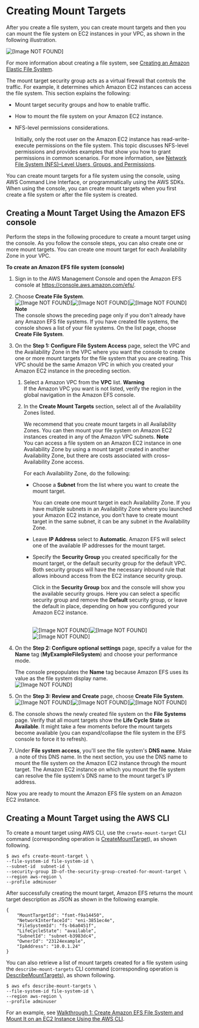 # Creating Mount Targets<a name="accessing-fs"></a>

After you create a file system, you can create mount targets and then you can mount the file system on EC2 instances in your VPC, as shown in the following illustration\. 

![\[Image NOT FOUND\]](http://docs.aws.amazon.com/efs/latest/ug/images/overview-flow.png)

For more information about creating a file system, see [Creating an Amazon Elastic File System](creating-using-create-fs.md)\.

The mount target security group acts as a virtual firewall that controls the traffic\. For example, it determines which Amazon EC2 instances can access the file system\. This section explains the following:
+ Mount target security groups and how to enable traffic\.
+ How to mount the file system on your Amazon EC2 instance\.
+ NFS\-level permissions considerations\. 

  Initially, only the root user on the Amazon EC2 instance has read\-write\-execute permissions on the file system\. This topic discusses NFS\-level permissions and provides examples that show you how to grant permissions in common scenarios\. For more information, see [Network File System \(NFS\)–Level Users, Groups, and Permissions](accessing-fs-nfs-permissions.md)\.

You can create mount targets for a file system using the console, using AWS Command Line Interface, or programmatically using the AWS SDKs\. When using the console, you can create mount targets when you first create a file system or after the file system is created\.

## Creating a Mount Target Using the Amazon EFS console<a name="create-mount-target-console"></a>

Perform the steps in the following procedure to create a mount target using the console\. As you follow the console steps, you can also create one or more mount targets\. You can create one mount target for each Availability Zone in your VPC\.

**To create an Amazon EFS file system \(console\)**

1. Sign in to the AWS Management Console and open the Amazon EFS console at [ https://console\.aws\.amazon\.com/efs/](https://console.aws.amazon.com/efs/)\.

1. Choose **Create File System**\.  
![\[Image NOT FOUND\]](http://docs.aws.amazon.com/efs/latest/ug/images/gs-efs-resources-100.png)![\[Image NOT FOUND\]](http://docs.aws.amazon.com/efs/latest/ug/)![\[Image NOT FOUND\]](http://docs.aws.amazon.com/efs/latest/ug/)
**Note**  
The console shows the preceding page only if you don't already have any Amazon EFS file systems\. If you have created file systems, the console shows a list of your file systems\. On the list page, choose **Create File System**\.

1. On the **Step 1: Configure File System Access** page, select the VPC and the Availability Zone in the VPC where you want the console to create one or more mount targets for the file system that you are creating\. This VPC should be the same Amazon VPC in which you created your Amazon EC2 instance in the preceding section\.

   1. Select a Amazon VPC from the **VPC** list\. 
**Warning**  
If the Amazon VPC you want is not listed, verify the region in the global navigation in the Amazon EFS console\.

   1. In the **Create Mount Targets** section, select all of the Availability Zones listed\.

      We recommend that you create mount targets in all Availability Zones\. You can then mount your file system on Amazon EC2 instances created in any of the Amazon VPC subnets\. 
**Note**  
You can access a file system on an Amazon EC2 instance in one Availability Zone by using a mount target created in another Availability Zone, but there are costs associated with cross–Availability Zone access\.

      For each Availability Zone, do the following: 
      + Choose a **Subnet** from the list where you want to create the mount target\.

        You can create one mount target in each Availability Zone\. If you have multiple subnets in an Availability Zone where you launched your Amazon EC2 instance, you don't have to create mount target in the same subnet, it can be any subnet in the Availability Zone\. 
      + Leave **IP Address** select to **Automatic**\. Amazon EFS will select one of the available IP addresses for the mount target\.
      + Specify the **Security Group** you created specifically for the mount target, or the default security group for the default VPC\. Both security groups will have the necessary inbound rule that allows inbound access from the EC2 instance security group\.

        Click in the **Security Group** box and the console will show you the available security groups\. Here you can select a specific security group and remove the **Default** security group, or leave the default in place, depending on how you configured your Amazon EC2 instance\.

           
![\[Image NOT FOUND\]](http://docs.aws.amazon.com/efs/latest/ug/images/gs-efs-resources-110.png)![\[Image NOT FOUND\]](http://docs.aws.amazon.com/efs/latest/ug/)![\[Image NOT FOUND\]](http://docs.aws.amazon.com/efs/latest/ug/)

1. On the **Step 2: Configure optional settings** page, specify a value for the **Name** tag \(**MyExampleFileSystem**\) and choose your performance mode\.

   The console prepopulates the **Name** tag because Amazon EFS uses its value as the file system display name\.   
![\[Image NOT FOUND\]](http://docs.aws.amazon.com/efs/latest/ug/images/gs-efs-resources-120.png)

1. On the **Step 3: Review and Create** page, choose **Create File System**\.  
![\[Image NOT FOUND\]](http://docs.aws.amazon.com/efs/latest/ug/images/gs-efs-resources-130.png)![\[Image NOT FOUND\]](http://docs.aws.amazon.com/efs/latest/ug/)![\[Image NOT FOUND\]](http://docs.aws.amazon.com/efs/latest/ug/)

1. The console shows the newly created file system on the **File Systems** page\. Verify that all mount targets show the **Life Cycle State** as **Available**\. It might take a few moments before the mount targets become available \(you can expand/collapse the file system in the EFS console to force it to refresh\)\.

1. Under **File system access**, you'll see the file system's **DNS name**\. Make a note of this DNS name\. In the next section, you use the DNS name to mount the file system on the Amazon EC2 instance through the mount target\. The Amazon EC2 instance on which you mount the file system can resolve the file system's DNS name to the mount target's IP address\.

Now you are ready to mount the Amazon EFS file system on an Amazon EC2 instance\.

## Creating a Mount Target using the AWS CLI<a name="create-mount-target-cli"></a>

To create a mount target using AWS CLI, use the `create-mount-target` CLI command \(corresponding operation is [CreateMountTarget](API_CreateMountTarget.md)\), as shown following\.

```
$ aws efs create-mount-target \
--file-system-id file-system-id \
--subnet-id  subnet-id \
--security-group ID-of-the-security-group-created-for-mount-target \
--region aws-region \
--profile adminuser
```

After successfully creating the mount target, Amazon EFS returns the mount target description as JSON as shown in the following example\.

```
{
    "MountTargetId": "fsmt-f9a14450",
    "NetworkInterfaceId": "eni-3851ec4e",
    "FileSystemId": "fs-b6a0451f",
    "LifeCycleState": "available",
    "SubnetId": "subnet-b3983dc4",
    "OwnerId": "23124example",
    "IpAddress": "10.0.1.24"
}
```

You can also retrieve a list of mount targets created for a file system using the `describe-mount-targets` CLI command \(corresponding operation is [DescribeMountTargets](API_DescribeMountTargets.md)\), as shown following\.

```
$ aws efs describe-mount-targets \
--file-system-id file-system-id \
--region aws-region \
--profile adminuser
```

For an example, see [Walkthrough 1: Create Amazon EFS File System and Mount It on an EC2 Instance Using the AWS CLI](wt1-getting-started.md)\.